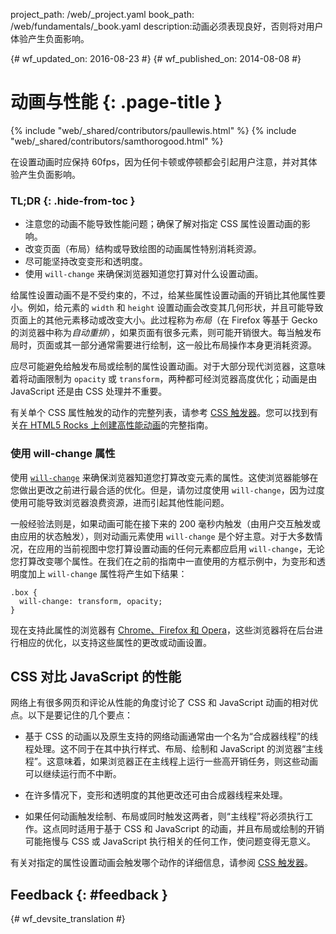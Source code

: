 project_path: /web/_project.yaml book_path: /web/fundamentals/_book.yaml description:动画必须表现良好，否则将对用户体验产生负面影响。

{# wf_updated_on: 2016-08-23 #} {# wf_published_on: 2014-08-08 #}

# 动画与性能 {: .page-title }

{% include "web/_shared/contributors/paullewis.html" %} {% include "web/_shared/contributors/samthorogood.html" %}

在设置动画时应保持 60fps，因为任何卡顿或停顿都会引起用户注意，并对其体验产生负面影响。

### TL;DR {: .hide-from-toc }

* 注意您的动画不能导致性能问题；确保了解对指定 CSS 属性设置动画的影响。
* 改变页面（布局）结构或导致绘图的动画属性特别消耗资源。
* 尽可能坚持改变变形和透明度。
* 使用 `will-change` 来确保浏览器知道您打算对什么设置动画。

给属性设置动画不是不受约束的，不过，给某些属性设置动画的开销比其他属性要小。例如，给元素的 `width` 和 `height` 设置动画会改变其几何形状，并且可能导致页面上的其他元素移动或改变大小。此过程称为*布局*（在 Firefox 等基于 Gecko 的浏览器中称为*自动重排*），如果页面有很多元素，则可能开销很大。每当触发布局时，页面或其一部分通常需要进行绘制，这一般比布局操作本身更消耗资源。

应尽可能避免给触发布局或绘制的属性设置动画。对于大部分现代浏览器，这意味着将动画限制为 `opacity` 或 `transform`，两种都可经浏览器高度优化；动画是由 JavaScript 还是由 CSS 处理并不重要。

有关单个 CSS 属性触发的动作的完整列表，请参考 [CSS 触发器](http://csstriggers.com)。您可以找到有关[在 HTML5 Rocks 上创建高性能动画](http://www.html5rocks.com/en/tutorials/speed/high-performance-animations/)的完整指南。

### 使用 will-change 属性

使用 [`will-change`](https://dev.w3.org/csswg/css-will-change/) 来确保浏览器知道您打算改变元素的属性。这使浏览器能够在您做出更改之前进行最合适的优化。但是，请勿过度使用 `will-change`，因为过度使用可能导致浏览器浪费资源，进而引起其他性能问题。

一般经验法则是，如果动画可能在接下来的 200 毫秒内触发（由用户交互触发或由应用的状态触发），则对动画元素使用 `will-change` 是个好主意。对于大多数情况，在应用的当前视图中您打算设置动画的任何元素都应启用 `will-change`，无论您打算改变哪个属性。在我们在之前的指南中一直使用的方框示例中，为变形和透明度加上 `will-change` 属性将产生如下结果：

    .box {
      will-change: transform, opacity;
    }
    

现在支持此属性的浏览器有 [Chrome、Firefox 和 Opera](http://caniuse.com/#feat=will-change)，这些浏览器将在后台进行相应的优化，以支持这些属性的更改或动画设置。

## CSS 对比 JavaScript 的性能

网络上有很多网页和评论从性能的角度讨论了 CSS 和 JavaScript 动画的相对优点。以下是要记住的几个要点：

* 基于 CSS 的动画以及原生支持的网络动画通常由一个名为“合成器线程”的线程处理。这不同于在其中执行样式、布局、绘制和 JavaScript 的浏览器“主线程”。这意味着，如果浏览器正在主线程上运行一些高开销任务，则这些动画可以继续运行而不中断。

* 在许多情况下，变形和透明度的其他更改还可由合成器线程来处理。

* 如果任何动画触发绘制、布局或同时触发这两者，则“主线程”将必须执行工作。这点同时适用于基于 CSS 和 JavaScript 的动画，并且布局或绘制的开销可能拖慢与 CSS 或 JavaScript 执行相关的任何工作，使问题变得无意义。

有关对指定的属性设置动画会触发哪个动作的详细信息，请参阅 [CSS 触发器](http://csstriggers.com)。

## Feedback {: #feedback }

{# wf_devsite_translation #}